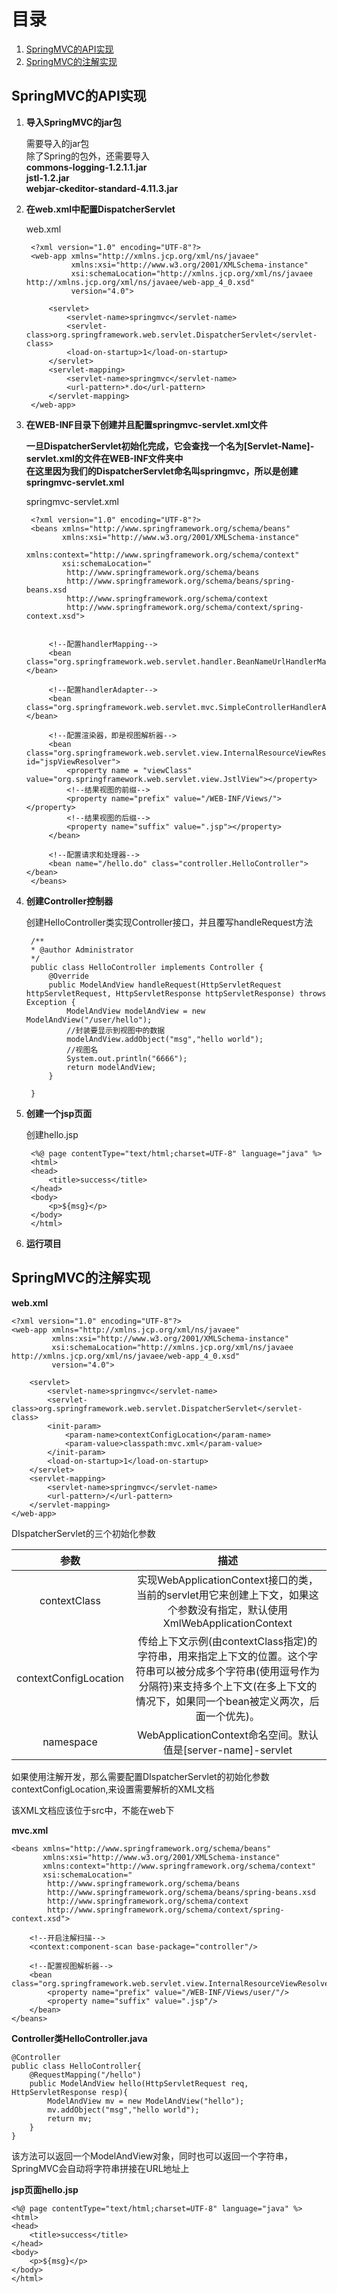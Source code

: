 # 目录
1. [SpringMVC的API实现](#springmvc的api实现)
2. [SpringMVC的注解实现](#springmvc的注解实现)

## SpringMVC的API实现

1. **导入SpringMVC的jar包**

   需要导入的jar包</br>
   除了Spring的包外，还需要导入</br>
   **commons-logging-1.2.1.1.jar**</br>
   **jstl-1.2.jar**</br>
   **webjar-ckeditor-standard-4.11.3.jar**
   
2. **在web.xml中配置DispatcherServlet**

   web.xml
   ```
    <?xml version="1.0" encoding="UTF-8"?>
    <web-app xmlns="http://xmlns.jcp.org/xml/ns/javaee"
             xmlns:xsi="http://www.w3.org/2001/XMLSchema-instance"
             xsi:schemaLocation="http://xmlns.jcp.org/xml/ns/javaee http://xmlns.jcp.org/xml/ns/javaee/web-app_4_0.xsd"
             version="4.0">

        <servlet>
            <servlet-name>springmvc</servlet-name>
            <servlet-class>org.springframework.web.servlet.DispatcherServlet</servlet-class>
            <load-on-startup>1</load-on-startup>
        </servlet>
        <servlet-mapping>
            <servlet-name>springmvc</servlet-name>
            <url-pattern>*.do</url-pattern>
        </servlet-mapping>
    </web-app>
   ```
   
3. **在WEB-INF目录下创建并且配置springmvc-servlet.xml文件**

   **一旦DispatcherServlet初始化完成，它会查找一个名为[Servlet-Name]-servlet.xml的文件在WEB-INF文件夹中</br>
   在这里因为我们的DispatcherServlet命名叫springmvc，所以是创建springmvc-servlet.xml**

   springmvc-servlet.xml
   ```
    <?xml version="1.0" encoding="UTF-8"?>
    <beans xmlns="http://www.springframework.org/schema/beans"
           xmlns:xsi="http://www.w3.org/2001/XMLSchema-instance"
           xmlns:context="http://www.springframework.org/schema/context"
           xsi:schemaLocation="
            http://www.springframework.org/schema/beans
            http://www.springframework.org/schema/beans/spring-beans.xsd
            http://www.springframework.org/schema/context
            http://www.springframework.org/schema/context/spring-context.xsd">


        <!--配置handlerMapping-->
        <bean class="org.springframework.web.servlet.handler.BeanNameUrlHandlerMapping"></bean>

        <!--配置handlerAdapter-->
        <bean class="org.springframework.web.servlet.mvc.SimpleControllerHandlerAdapter"></bean>

        <!--配置渲染器，即是视图解析器-->
        <bean  class="org.springframework.web.servlet.view.InternalResourceViewResolver" id="jspViewResolver">
            <property name = "viewClass" value="org.springframework.web.servlet.view.JstlView"></property>
            <!--结果视图的前缀-->
            <property name="prefix" value="/WEB-INF/Views/"></property>
            <!--结果视图的后缀-->
            <property name="suffix" value=".jsp"></property>
        </bean>

        <!--配置请求和处理器-->
        <bean name="/hello.do" class="controller.HelloController"></bean>
    </beans>
   ```
   
4. **创建Controller控制器**

   创建HelloController类实现Controller接口，并且覆写handleRequest方法
   ```
    /**
    * @author Administrator
    */
    public class HelloController implements Controller {
        @Override
        public ModelAndView handleRequest(HttpServletRequest httpServletRequest, HttpServletResponse httpServletResponse) throws Exception {
            ModelAndView modelAndView = new ModelAndView("/user/hello");
            //封装要显示到视图中的数据
            modelAndView.addObject("msg","hello world");
            //视图名
            System.out.println("6666");
            return modelAndView;
        }

    }
   ```
5. **创建一个jsp页面**

   创建hello.jsp
   ```
    <%@ page contentType="text/html;charset=UTF-8" language="java" %>
    <html>
    <head>
        <title>success</title>
    </head>
    <body>
        <p>${msg}</p>
    </body>
    </html>
   ```
6. **运行项目**

## SpringMVC的注解实现

**web.xml**

```
<?xml version="1.0" encoding="UTF-8"?>
<web-app xmlns="http://xmlns.jcp.org/xml/ns/javaee"
         xmlns:xsi="http://www.w3.org/2001/XMLSchema-instance"
         xsi:schemaLocation="http://xmlns.jcp.org/xml/ns/javaee http://xmlns.jcp.org/xml/ns/javaee/web-app_4_0.xsd"
         version="4.0">

    <servlet>
        <servlet-name>springmvc</servlet-name>
        <servlet-class>org.springframework.web.servlet.DispatcherServlet</servlet-class>
        <init-param>
            <param-name>contextConfigLocation</param-name>
            <param-value>classpath:mvc.xml</param-value>
        </init-param>
        <load-on-startup>1</load-on-startup>
    </servlet>
    <servlet-mapping>
        <servlet-name>springmvc</servlet-name>
        <url-pattern>/</url-pattern>
    </servlet-mapping>
</web-app>
```

DIspatcherServlet的三个初始化参数

参数|描述
|:--:|:--:
contextClass|实现WebApplicationContext接口的类，当前的servlet用它来创建上下文，如果这个参数没有指定，默认使用XmlWebApplicationContext
contextConfigLocation|传给上下文示例(由contextClass指定)的字符串，用来指定上下文的位置。这个字符串可以被分成多个字符串(使用逗号作为分隔符)来支持多个上下文(在多上下文的情况下，如果同一个bean被定义两次，后面一个优先)。
namespace|WebApplicationContext命名空间。默认值是[server-name]-servlet

如果使用注解开发，那么需要配置DIspatcherServlet的初始化参数contextConfigLocation,来设置需要解析的XML文档

该XML文档应该位于src中，不能在web下


**mvc.xml**

```
<beans xmlns="http://www.springframework.org/schema/beans"
       xmlns:xsi="http://www.w3.org/2001/XMLSchema-instance"
       xmlns:context="http://www.springframework.org/schema/context"
       xsi:schemaLocation="
        http://www.springframework.org/schema/beans
        http://www.springframework.org/schema/beans/spring-beans.xsd
        http://www.springframework.org/schema/context
        http://www.springframework.org/schema/context/spring-context.xsd">

    <!--开启注解扫描-->
    <context:component-scan base-package="controller"/>

    <!--配置视图解析器-->
    <bean class="org.springframework.web.servlet.view.InternalResourceViewResolver">
        <property name="prefix" value="/WEB-INF/Views/user/"/>
        <property name="suffix" value=".jsp"/>
    </bean>
</beans>
```

**Controller类HelloController.java**

```
@Controller
public class HelloController{
    @RequestMapping("/hello")
    public ModelAndView hello(HttpServletRequest req, HttpServletResponse resp){
        ModelAndView mv = new ModelAndView("hello");
        mv.addObject("msg","hello world");
        return mv;
    }
}
```

该方法可以返回一个ModelAndView对象，同时也可以返回一个字符串，SpringMVC会自动将字符串拼接在URL地址上

**jsp页面hello.jsp**

```
<%@ page contentType="text/html;charset=UTF-8" language="java" %>
<html>
<head>
    <title>success</title>
</head>
<body>
    <p>${msg}</p>
</body>
</html>
```
